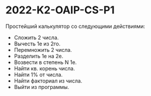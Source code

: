 # 2022-K2-OAIP-CS-P1
Простейший калькулятор со следующими действиями:
* Сложить 2 числа.
* Вычесть 1е из 2го.
* Перемножить 2 числа.
* Разделить 1е на 2е.
* Возвести в степень N 1е.
* Найти кв. корень числа.
* Найти 1% от числа.
* Найти факториал из числа.
* Выйти из программы.
